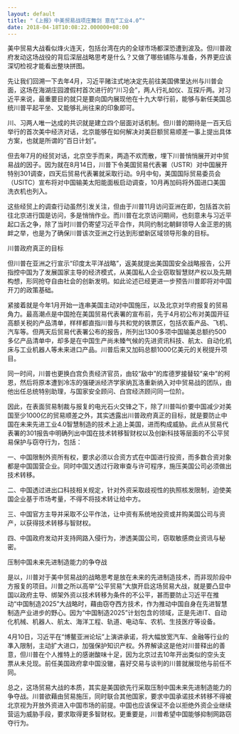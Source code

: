 ```yaml
---
layout: default
title: "《上报》中美贸易战项庄舞剑 意在“工业4.0”"
date: 2018-04-18T10:08:22.000000+08:00
---
```


美中贸易大战看似烽火连天，包括台湾在内的全球市场都深恐遭到波及。但川普政府发动这场战役的背后深层战略思考是什么？又做了哪些铺陈与准备，外界更应该深切检视才能看出整块拼图。

先让我们回溯一下去年4月，习近平赌注式地决定先前往美国佛里达州与川普会面，这场在海湖庄园渡假村首次进行的“川习会”，两人行礼如仪、互探斤两。对习近平来说，最重要目的就只是要向国内展现他在十九大举行前，能够与新任美国总统川普平起平坐、又能够礼尚往来的印象即可。

川、习两人唯一达成的共识就是建立四个层面对话机制。但川普的期待是一百天后举行的首次美中经济对话，北京能够在如何解决对美巨额贸易顺差一事上提出具体方案，也就是所谓的“百日计划”。

但去年7月的经贸对话，北京空手而来，两造不欢而散，埋下川普悄悄展开对中贸易战的因子。因为就在8月14日，川普下令美国贸易代表署（USTR）对中国展开特别301调查，四天后贸易代表署就采取行动。9月中旬，美国国际贸易委员会（USITC）宣布将对中国输美太阳能面板启动调查，10月再加码将外国进口美国洗衣机也列入。

这些经贸上的调查行动虽然引发关注，但由于川普11月访问亚洲在即，包括首次前往北京进行国是访问，多是悄悄作业。而川普在北京访问期间，也刻意未与习近平起口舌之争，除了当时川普仍寄望习近平合作，共同约制北朝鲜领导人金正恩的挑衅之举，也是为了确保川普该次亚洲之行达到形塑新区域领导形象的目标。

川普政府真正的目标

但川普在亚洲之行宣示“印度太平洋战略”，返美就提出美国国安全战略报告，公开指控中国为了发展国家主导的经济模式，从美国私人企业窃取智慧财产权以及先期构想，形同抢夺自由社会的创新发明。如此论述已经更进一步预告川普即将对中国开刀的政策基础。

紧接着就是今年1月开始一连串美国主动对中国施压，以及北京对华府报复的贸易角力。最高潮点是中国抢在美国贸易代表署的宣布前，先于4月初公布对美国开征高额关税的产品清单，样样都直指川普与共和党的铁票区，包括农畜产品、飞机、汽车等。但两天后贸易代表署公布的报告，所列出1300多项中国输美总额约500多亿产品清单中，却多是在中国生产尚未臻气候的先进资讯科技、航太、自动化机床与工业机器人等未来进口产品。川普后来又加码总额1000亿美元的关税提升项目。

同一时间，川普也更换白宫负责经济官员，由较“敌中”的库德罗接替较“亲中”的柯恩，然后将原本遭到冷冻的强硬派经济学家纳瓦洛重新纳入对中贸易战的团队，由他出任总统特别助理，与国家安全顾问、白宫经济顾问同一位阶。

因此，在表面贸易制裁与报复的电光石火交锋之下，除了川普叫价要中国减少对美国至少1000亿的贸易顺差之外，其实透露出川普政府真正的目标，就是要防止中国在未来先进工业4.0智慧制造的技术上追上美国，进而构成威胁。此点从贸易代表署的301报告中明确列出中国在技术转移智财权以及创新科技等层面的不公平贸易保护与窃夺行为，包括：

一、中国限制外资所有权，要求必须以合资方式在中国进行投资，而多数合资对象都是中国国营企业。同时中国又透过行政审查与许可程序，施压美国公司必须做出技术转移。

二、中国透过进出口科技相关规定，针对外资采取歧视性的执照核发限制，迫使美国企业基于市场考量，不得不将技术转让给中方。

三、中国官方主导并采取不公平作法，让中资有系统地投资或并购美国公司与资产，以获得技术转移与智财权。

四、中国政府发动并支持网路入侵行为，渗透美国公司，窃取敏感商业资讯与秘密。

压制中国未来先进制造能力的争夺战

是以，川普对于美中贸易战的战略思考是放在未来的先进制造技术，而非现阶段中方报复的项目。川普之所以高举“公平贸易”大旗开启这场贸易大战，就是要凸显中国以政府主导、绑架外资以技术转移为条件的不公平，甚而要防止习近平在推动“中国制造2025”大战略时，藉由窃夺西方技术，作为推动中国自身在先进智慧制造产业进步的野心。因为“中国制造2025”计划包含的领域，正是先进IT、自动化机械、机器人、航太、海洋工程、轨道、电动车、农机、生技医疗等设备。

4月10日，习近平在“博鳌亚洲论坛”上演讲承诺，将大幅放宽汽车、金融等行业的凖入限制，主动扩大进口，加强保护知识产权。外界解读这是他对川普释出的善意，但川普在个人推特上的感谢酸味十足，因为北京过去10年开出类似的空头支票从未兑现。前任美国政府拿中国没辙，喜好交易与谈判的川普就展现他与前任不同。

总之，这场贸易大战的本质，其实是美国欲先行采取压制中国未来先进制造能力的争夺战。川普欲藉由贸易施压，同时联合其他国家，要求中国承诺技术转移不得被北京视为开放外资进入中国市场的前提。中国也应该保证不会以拒绝外资企业继续营运为威胁手段，要求取得更多智财权。更重要是，川普希望中国能够抑制网路窃夺行为。

